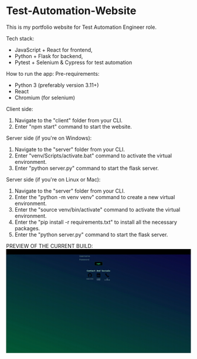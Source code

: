 # Test-Automation-Website
This is my portfolio website for Test Automation Engineer role.

Tech stack:
- JavaScript + React for frontend,
- Python + Flask for backend,
- Pytest + Selenium & Cypress for test automation


How to run the app:
Pre-requirements:
- Python 3 (preferably version 3.11+)
- React
- Chromium (for selenium)

Client side:
  1. Navigate to the "client" folder from your CLI.
  2. Enter "npm start" command to start the website.

Server side (if you're on Windows):
  1. Navigate to the "server" folder from your CLI.
  2. Enter "venv/Scripts/activate.bat" command to activate the virtual environment.
  3. Enter "python server.py" command to start the flask server.

Server side (if you're on Linux or Mac):
  1. Navigate to the "server" folder from your CLI.
  2. Enter the "python -m venv venv" command to create a new virtual environment.
  3. Enter the "source venv/bin/activate" command to activate the virtual environment.
  4. Enter the "pip install -r requirements.txt" to install all the necessary packages. 
  5. Enter the "python server.py" command to start the flask server.


PREVIEW OF THE CURRENT BUILD:
![](https://github.com/p3xny/Test-Automation-Website/blob/main/test_automation.gif)
